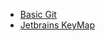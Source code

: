 * [Basic Git](https://lchen142857.github.io/#/Git/basic_git)
* [Jetbrains KeyMap](https://lchen142857.github.io/#/KeyMap/jetbrains_keymap.md)